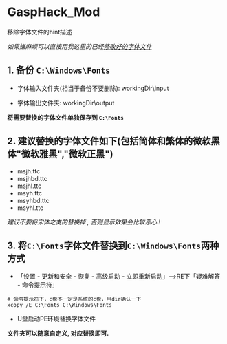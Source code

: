 # GaspHack_Mod

移除字体文件的hint描述

*如果嫌麻烦可以直接用我这里的已经[修改好的字体文件](workingDir/output/)*

## 1. 备份 `C:\Windows\Fonts`

* 字体输入文件夹(相当于备份不要删除): workingDir\input

* 字体输出文件夹: workingDir\output

**将需要替换的字体文件单独保存到 `C:\Fonts`**

## 2. **建议替换的字体文件如下(包括简体和繁体的微软黑体"微软雅黑","微软正黑")**

* msjh.ttc
* msjhbd.ttc
* msjhl.ttc
* msyh.ttc
* msyhbd.ttc
* msyhl.ttc

*建议不要将宋体之类的替换掉 , 否则显示效果会比较恶心 !*

## 3. 将`C:\Fonts`字体文件替换到`C:\Windows\Fonts`两种方式

* 「设置 - 更新和安全 - 恢复 - 高级启动 - 立即重新启动」-->RE下「疑难解答 - 命令提示符」

``` shell
# 命令提示符下，c盘不一定是系统的c盘，用dir确认一下
xcopy /E C:\Fonts C:\Windows\Fonts
```

* U盘启动PE环境替换字体文件

**文件夹可以随意自定义, 对应替换即可.**
